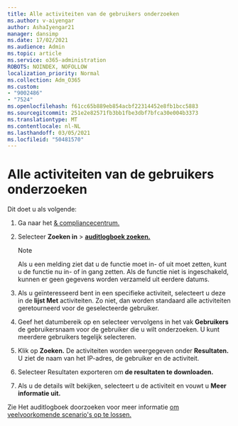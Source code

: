 ```yaml
---
title: Alle activiteiten van de gebruikers onderzoeken
ms.author: v-aiyengar
author: AshaIyengar21
manager: dansimp
ms.date: 17/02/2021
ms.audience: Admin
ms.topic: article
ms.service: o365-administration
ROBOTS: NOINDEX, NOFOLLOW
localization_priority: Normal
ms.collection: Adm_O365
ms.custom:
- "9002486"
- "7524"
ms.openlocfilehash: f61cc65b889eb854acbf22314452e8fb1bcc5883
ms.sourcegitcommit: 251e2e82571fb3bb1fbe3dbf7bfca30e004b3373
ms.translationtype: MT
ms.contentlocale: nl-NL
ms.lasthandoff: 03/05/2021
ms.locfileid: "50481570"
---
```

# <a name="investigate-all-the-users-activities"></a>Alle activiteiten van de gebruikers onderzoeken

Dit doet u als volgende:

1. Ga naar het [& compliancecentrum.](https://go.microsoft.com/fwlink/p/?linkid=2077143)
1. Selecteer **Zoeken in**  >  **[auditlogboek zoeken.](https://go.microsoft.com/fwlink/?linkid=2103759)**
    > [!NOTE]
    > Als u een melding ziet dat u de functie moet in- of uit moet zetten, kunt u de functie nu in- of in gang zetten. Als de functie niet is ingeschakeld, kunnen er geen gegevens worden verzameld uit eerdere datums.

1. Als u geïnteresseerd bent in een specifieke activiteit, selecteert u deze in de **lijst Met** activiteiten. Zo niet, dan worden standaard alle activiteiten geretourneerd voor de geselecteerde gebruiker.
1. Geef het datumbereik op en selecteer vervolgens in het vak **Gebruikers** de gebruikersnaam voor de gebruiker die u wilt onderzoeken. U kunt meerdere gebruikers tegelijk selecteren.
1. Klik op **Zoeken.** De activiteiten worden weergegeven onder **Resultaten.** U ziet de naam van het IP-adres, de gebruiker en de activiteit.
1. Selecteer Resultaten exporteren om **de resultaten te downloaden.**
1. Als u de details wilt bekijken, selecteert u de activiteit en vouwt u **Meer informatie uit.**

Zie Het auditlogboek doorzoeken voor meer informatie [om veelvoorkomende scenario's op te lossen.](https://go.microsoft.com/fwlink/?linkid=2103944)